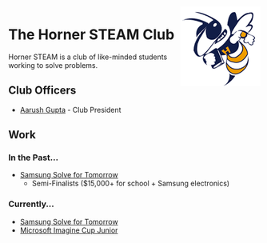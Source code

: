 <img src = "hornerhornet.png" align = "right">

# The Horner STEAM Club
Horner STEAM is a club of like-minded students working to solve problems.

## Club Officers
- [Aarush Gupta](https://github.com/0x44RU5H) - Club President

## Work

### In the Past...
- [Samsung Solve for Tomorrow](https://www.samsung.com/us/solvefortomorrow/)
    - Semi-Finalists ($15,000+ for school + Samsung electronics)

### Currently...
- [Samsung Solve for Tomorrow](https://www.samsung.com/us/solvefortomorrow/)
- [Microsoft Imagine Cup Junior](https://imaginecup.microsoft.com/en-us/junior)
